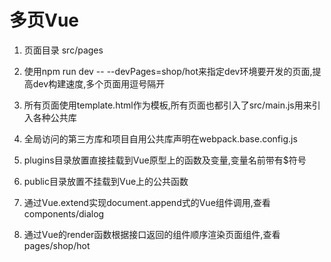 # 多页Vue

1. 页面目录 src/pages

2. 使用npm run dev -- --devPages=shop/hot来指定dev环境要开发的页面,提高dev构建速度,多个页面用逗号隔开

3. 所有页面使用template.html作为模板,所有页面也都引入了src/main.js用来引入各种公共库

4. 全局访问的第三方库和项目自用公共库声明在webpack.base.config.js

5. plugins目录放置直接挂载到Vue原型上的函数及变量,变量名前带有$符号

6. public目录放置不挂载到Vue上的公共函数

7. 通过Vue.extend实现document.append式的Vue组件调用,查看components/dialog

8. 通过Vue的render函数根据接口返回的组件顺序渲染页面组件,查看pages/shop/hot
